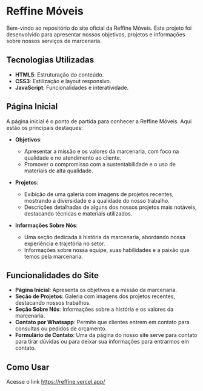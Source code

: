 # Reffine Móveis

Bem-vindo ao repositório do site oficial da Reffine Móveis. Este projeto foi desenvolvido para apresentar nossos objetivos, projetos e informações sobre nossos serviços de marcenaria.

## Tecnologias Utilizadas

- **HTML5**: Estruturação do conteúdo.
- **CSS3**: Estilização e layout responsivo.
- **JavaScript**: Funcionalidades e interatividade.

## Página Inicial

A página inicial é o ponto de partida para conhecer a Reffine Móveis. Aqui estão os principais destaques:

- **Objetivos**: 
  - Apresentar a missão e os valores da marcenaria, com foco na qualidade e no atendimento ao cliente.
  - Promover o compromisso com a sustentabilidade e o uso de materiais de alta qualidade.

- **Projetos**:
  - Exibição de uma galeria com imagens de projetos recentes, mostrando a diversidade e a qualidade do nosso trabalho.
  - Descrições detalhadas de alguns dos nossos projetos mais notáveis, destacando técnicas e materiais utilizados.

- **Informações Sobre Nós**:
  - Uma seção dedicada à história da marcenaria, abordando nossa experiência e trajetória no setor.
  - Informações sobre nossa equipe, suas habilidades e a paixão que temos pela marcenaria.

## Funcionalidades do Site

- **Página Inicial**: Apresenta os objetivos e a missão da marcenaria.
- **Seção de Projetos**: Galeria com imagens dos projetos recentes, destacando nossos trabalhos.
- **Seção Sobre Nós**: Informações sobre a história e os valores da marcenaria.
- **Contato por Whatsapp**: Permite que clientes entrem em contato para consultas ou pedidos de orçamento.
- **Formulário de Contato**: Uma da página do nosso site serve para contato para tirar dúvidas ou para deixar sua informações para entrarmos em contato.

## Como Usar

Acesse o link https://reffine.vercel.app/
